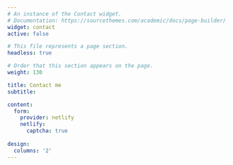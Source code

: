 ```yaml
---
# An instance of the Contact widget.
# Documentation: https://sourcethemes.com/academic/docs/page-builder/
widget: contact
active: false

# This file represents a page section.
headless: true

# Order that this section appears on the page.
weight: 130

title: Contact me
subtitle: 

content:
  form: 
    provider: netlify 
    netlify:
      captcha: true
  
design:
  columns: '2'
---
```

